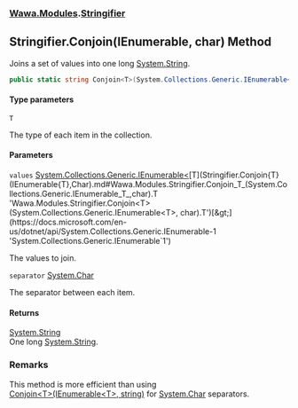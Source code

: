 ### [Wawa.Modules](Wawa.Modules.md 'Wawa.Modules').[Stringifier](Stringifier.md 'Wawa.Modules.Stringifier')

## Stringifier.Conjoin<T>(IEnumerable<T>, char) Method

Joins a set of values into one long [System.String](https://docs.microsoft.com/en-us/dotnet/api/System.String 'System.String').

```csharp
public static string Conjoin<T>(System.Collections.Generic.IEnumerable<T> values, char separator);
```
#### Type parameters

<a name='Wawa.Modules.Stringifier.Conjoin_T_(System.Collections.Generic.IEnumerable_T_,char).T'></a>

`T`

The type of each item in the collection.
#### Parameters

<a name='Wawa.Modules.Stringifier.Conjoin_T_(System.Collections.Generic.IEnumerable_T_,char).values'></a>

`values` [System.Collections.Generic.IEnumerable&lt;](https://docs.microsoft.com/en-us/dotnet/api/System.Collections.Generic.IEnumerable-1 'System.Collections.Generic.IEnumerable`1')[T](Stringifier.Conjoin{T}(IEnumerable{T},Char).md#Wawa.Modules.Stringifier.Conjoin_T_(System.Collections.Generic.IEnumerable_T_,char).T 'Wawa.Modules.Stringifier.Conjoin<T>(System.Collections.Generic.IEnumerable<T>, char).T')[&gt;](https://docs.microsoft.com/en-us/dotnet/api/System.Collections.Generic.IEnumerable-1 'System.Collections.Generic.IEnumerable`1')

The values to join.

<a name='Wawa.Modules.Stringifier.Conjoin_T_(System.Collections.Generic.IEnumerable_T_,char).separator'></a>

`separator` [System.Char](https://docs.microsoft.com/en-us/dotnet/api/System.Char 'System.Char')

The separator between each item.

#### Returns
[System.String](https://docs.microsoft.com/en-us/dotnet/api/System.String 'System.String')  
One long [System.String](https://docs.microsoft.com/en-us/dotnet/api/System.String 'System.String').

### Remarks
  
This method is more efficient than using  
[Conjoin&lt;T&gt;(IEnumerable&lt;T&gt;, string)](Stringifier.Conjoin{T}(IEnumerable{T},String).md 'Wawa.Modules.Stringifier.Conjoin<T>(System.Collections.Generic.IEnumerable<T>, string)') for [System.Char](https://docs.microsoft.com/en-us/dotnet/api/System.Char 'System.Char') separators.
